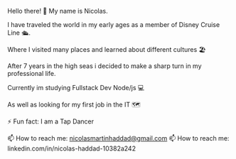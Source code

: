 Hello there! 👋 My name is Nicolas.

I have traveled the world in  my early ages as a member of Disney Cruise Line 🛳️.

Where I visited many places and learned about different cultures 🏖️

After 7 years in the high seas i decided to make a sharp turn in my professional life.

Currently im studying Fullstack Dev Node/js 💻

As well as looking for my first job in the IT 🗺️

⚡ Fun fact: I am a Tap Dancer

 📫 How to reach me: nicolasmartinhaddad@gmail.com 
  📫 How to reach me: linkedin.com/in/nicolas-haddad-10382a242

